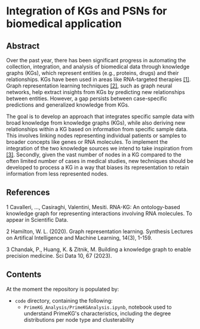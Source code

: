 # Integration of KGs and PSNs for biomedical application

## Abstract
Over the past year, there has been significant progress in automating the collection, integration, and analysis of biomedical data through knowledge graphs (KGs), which represent entities (e.g., proteins, drugs) and their relationships. KGs have been used in areas like RNA-targeted therapies [[1]](#fn1). Graph representation learning techniques [[2]](#fn1), such as graph neural networks, help extract insights from KGs by predicting new relationships between entities. However, a gap persists between case-specific predictions and generalized knowledge from KGs.

The goal is to develop an approach that integrates specific sample data with broad knowledge from knowledge graphs (KGs), while also deriving new relationships within a KG based on information from specific sample data. This involves linking nodes representing individual patients or samples to broader concepts like genes or RNA molecules. To implement the integration of the two knowledge sources we intend to take inspiration from [[3]](#fn1). Secondly, given the vast number of nodes in a KG compared to the often limited number of cases in medical studies, new techniques should be developed to process a KG in a way that biases its representation to retain information from less represented nodes.

## References
<a name="fn1">1</a> Cavalleri, ..., Casiraghi, Valentini, Mesiti. RNA-KG: An ontology-based knowledge graph for representing interactions involving RNA molecules. To appear in Scientific Data. 

<a name="fn1">2</a> Hamilton, W. L. (2020). Graph representation learning. Synthesis Lectures on Artifical Intelligence and Machine Learning, 14(3), 1-159.

<a name="fn1">3</a> Chandak, P., Huang, K. & Zitnik, M. Building a knowledge graph to enable precision medicine. Sci Data 10, 67 (2023).

## Contents
At the moment the repository is populated by:
* `code` directory, containing the following:
    * `PrimeKG_Analysis/PrimeKGAnalysis.ipynb`, notebook used to understand PrimeKG's characteristics, including the degree distributions per node type and clusterability
